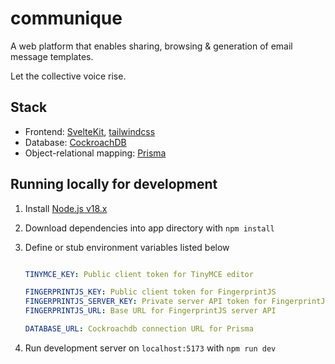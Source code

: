 # **communique**

A web platform that enables sharing, browsing & generation of email message templates.

Let the collective voice rise.

## Stack

- Frontend: [SvelteKit](https://kit.svelte.dev/), [tailwindcss](https://tailwindcss.com/)
- Database: [CockroachDB](https://www.cockroachlabs.com/docs/)
- Object-relational mapping: [Prisma](https://www.prisma.io/cockroachdb)

## Running locally for development

1. Install [Node.js v18.x](https://nodejs.org/en/download/)
2. Download dependencies into app directory with `npm install`
3. Define or stub environment variables listed below

    ```yaml

    TINYMCE_KEY: Public client token for TinyMCE editor

    FINGERPRINTJS_KEY: Public client token for FingerprintJS
    FINGERPRINTJS_SERVER_KEY: Private server API token for FingerprintJS
    FINGERPRINTJS_URL: Base URL for FingerprintJS server API

    DATABASE_URL: Cockroachdb connection URL for Prisma
    
    ```

4. Run development server on `localhost:5173` with `npm run dev`

